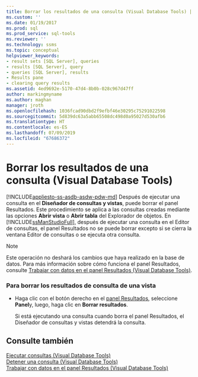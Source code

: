 ```yaml
---
title: Borrar los resultados de una consulta (Visual Database Tools) | Microsoft Docs
ms.custom: ''
ms.date: 01/19/2017
ms.prod: sql
ms.prod_service: sql-tools
ms.reviewer: ''
ms.technology: ssms
ms.topic: conceptual
helpviewer_keywords:
- result sets [SQL Server], queries
- results [SQL Server], query
- queries [SQL Server], results
- Results pane
- clearing query results
ms.assetid: 4ed9692e-5170-47d4-8b0b-028c967d47ff
author: markingmyname
ms.author: maghan
manager: jroth
ms.openlocfilehash: 1036fcad90dbd2f9efbf46e30295c75291022598
ms.sourcegitcommit: 5d839dc63a5abb65508dc498d0a95027d530afb6
ms.translationtype: HT
ms.contentlocale: es-ES
ms.lasthandoff: 07/09/2019
ms.locfileid: "67686372"
---
```

# <a name="clear-query-results-visual-database-tools"></a>Borrar los resultados de una consulta (Visual Database Tools)
[!INCLUDE[appliesto-ss-asdb-asdw-pdw-md](../../includes/appliesto-ss-asdb-asdw-pdw-md.md)]
Después de ejecutar una consulta en el **Diseñador de consultas y vistas**, puede borrar el panel Resultados. Este procedimiento se aplica a las consultas creadas mediante las opciones **Abrir vista** o **Abrir tabla** del Explorador de objetos. En [!INCLUDE[ssManStudioFull](../../includes/ssmanstudiofull-md.md)], después de ejecutar una consulta en el Editor de consultas, el panel Resultados no se puede borrar excepto si se cierra la ventana Editor de consultas o se ejecuta otra consulta.  
  
> [!NOTE]  
> Este operación no deshará los cambios que haya realizado en la base de datos. Para más información sobre cómo funciona el panel Resultados, consulte [Trabajar con datos en el panel Resultados &#40;Visual Database Tools&#41;](../../ssms/visual-db-tools/work-with-data-in-the-results-pane-visual-database-tools.md).  
  
### <a name="to-clear-query-results-of-a-view"></a>Para borrar los resultados de consulta de una vista  
  
-   Haga clic con el botón derecho en el [panel Resultados](../../ssms/visual-db-tools/results-pane-visual-database-tools.md), seleccione **Panel**y, luego, haga clic en **Borrar resultados**.  
  
    Si está ejecutando una consulta cuando borra el panel Resultados, el Diseñador de consultas y vistas detendrá la consulta.  
  
## <a name="see-also"></a>Consulte también  
[Ejecutar consultas &#40;Visual Database Tools&#41;](../../ssms/visual-db-tools/run-queries-visual-database-tools.md)  
[Detener una consulta &#40;Visual Database Tools&#41;](../../ssms/visual-db-tools/stop-a-query-visual-database-tools.md)  
[Trabajar con datos en el panel Resultados &#40;Visual Database Tools&#41;](../../ssms/visual-db-tools/work-with-data-in-the-results-pane-visual-database-tools.md)  
  
